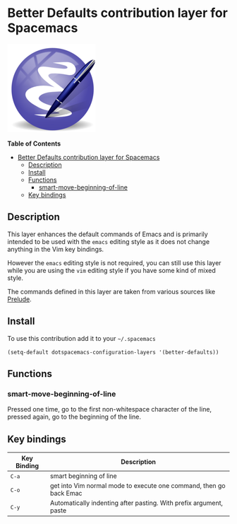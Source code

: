 # Better Defaults contribution layer for Spacemacs

![logo](img/emacs.png)

<!-- markdown-toc start - Don't edit this section. Run M-x markdown-toc/generate-toc again -->
**Table of Contents**

- [Better Defaults contribution layer for Spacemacs](#better-defaults-contribution-layer-for-spacemacs)
    - [Description](#description)
    - [Install](#install)
    - [Functions](#functions)
        - [smart-move-beginning-of-line](#smart-move-beginning-of-line)
    - [Key bindings](#key-bindings)

<!-- markdown-toc end -->

## Description

This layer enhances the default commands of Emacs and is primarily intended
to be used with the `emacs` editing style as it does not change anything
in the Vim key bindings.

However the `emacs` editing style is not required, you can still use this
layer while you are using the `vim` editing style if you have some kind of
mixed style.

The commands defined in this layer are taken from various sources like
[Prelude][].

## Install

To use this contribution add it to your `~/.spacemacs`

```elisp
(setq-default dotspacemacs-configuration-layers '(better-defaults))
```

## Functions

### smart-move-beginning-of-line

Pressed one time, go to the first non-whitespace character of the line,
pressed again, go to the beginning of the line.

## Key bindings

Key Binding   | Description
--------------|------------------------------------------------------------
`C-a`         | smart beginning of line
`C-o`         | get into Vim normal mode to execute one command, then go back Emac               | s editing mode
`C-y`         | Automatically indenting after pasting. With prefix argument, paste               | text as it is

[Prelude]: https://github.com/bbatsov/prelude
